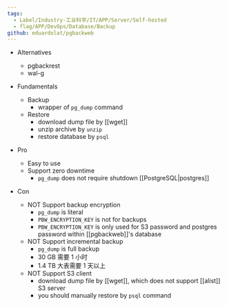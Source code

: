 ```yaml
---
tags:
  - Label/Industry-工业科学/IT/APP/Server/Self-hosted
  - flag/APP/DevOps/Database/Backup
github: eduardolat/pgbackweb
---
```


- Alternatives
    - pgbackrest
    - wal-g

- Fundamentals
    - Backup
        - wrapper of `pg_dump` command
    - Restore
        - download dump file by [[wget]]
        - unzip archive by `unzip`
        - restore database by `psql`

- Pro
    - Easy to use
    - Support zero downtime
        - `pg_dump` does not require shutdown [[PostgreSQL|postgres]]

- Con
    - NOT Support backup encryption
        - `pg_dump` is literal
        - `PBW_ENCRYPTION_KEY` is not for backups
        - `PBW_ENCRYPTION_KEY` is only used for S3 password and postgres password within [[pgbackweb]]'s database
    - NOT Support incremental backup
        - `pg_dump` is full backup
        - 30 GB 需要 1 小时
        - 1.4 TB 大表需要 1 天以上
    - NOT Support S3 client
        - download dump file by [[wget]], which does not support [[alist]] S3 server
        - you should manually restore by `psql` command

